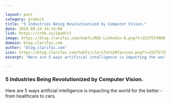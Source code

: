 ```yaml
---

layout: post
category: product
title: "5 Industries Being Revolutionized by Computer Vision."
date: 2018-09-24 14:14:09
link: https://vrhk.co/2puUCrI
image: https://blog.clarifai.com/hubfs/ROI-Linkedin-8.png?t=1537573900760#keepProtocol
domain: blog.clarifai.com
author: "blog.clarifai.com"
icon: https://blog.clarifai.com/hubfs/clarifai%20favicon.png?t=1537573900760
excerpt: "Here are 5 ways artificial intelligence is impacting the world for the better - from healthcare to cars."

---
```


### 5 Industries Being Revolutionized by Computer Vision.

Here are 5 ways artificial intelligence is impacting the world for the better - from healthcare to cars.